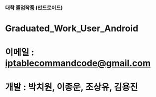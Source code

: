 ### 대학 졸업작품 (안드로이드)
# Graduated_Work_User_Android
# 이메일 : iptablecommandcode@gmail.com
# 개발 : 박치원, 이종운, 조상유, 김용진
